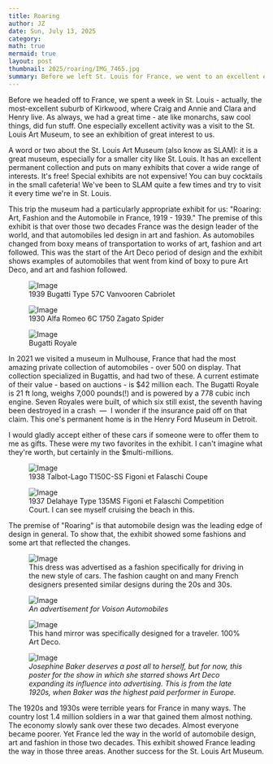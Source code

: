 ```yaml
---
title: Roaring
author: JZ
date: Sun, July 13, 2025
category: 
math: true
mermaid: true
layout: post
thumbnail: 2025/roaring/IMG_7465.jpg
summary: Before we left St. Louis for France, we went to an excellent exhibition at the St. Louis Art Museum, about automobiles, art and fashion in France from 1919 to 1939. The exhibition really got us in the mood for France. Take a look.
---  
```

Before we headed off to France, we spent a week in St. Louis - actually, the most-excellent suburb of Kirkwood, where Craig and Annie and Clara and Henry live. As always, we had a great time - ate like monarchs, saw cool things, did fun stuff. One especially excellent activity was a visit to the St. Louis Art Museum, to see an exhibition of great interest to us.

A word or two about the St. Louis Art Museum (also know as SLAM): it is a great museum, especially for a smaller city like St. Louis. It has an excellent permanent collection and puts on many exhibits that cover a wide range of interests. It's free! Special exhibits are not expensive! You can buy cocktails in the small cafeteria! We've been to SLAM quite a few times and try to visit it every time we're in St. Louis.

This trip the museum had a particularly appropriate exhibit for us: "Roaring: Art, Fashion and the Automobile in France, 1919 - 1939." The premise of this exhibit is that over those two decades France was the design leader of the world, and that automobiles led design in art and fashion. As automobiles changed from boxy means of transportation to works of art, fashion and art followed. This was the start of the Art Deco period of design and the exhibit shows examples of automobiles that went from kind of boxy to pure Art Deco, and art and fashion followed.


<figure>
	<img class='landscape' src="{{ "2025/roaring/DSC05661.jpg" | prepend: site.imageurl | prepend: site.baseurl  }}" alt="Image" />
	<figcaption class='wide'>1939 Bugatti Type 57C Vanvooren Cabriolet</figcaption>
</figure>
<figure>
	<img class='landscape' src="{{ "2025/roaring/DSC05674.jpg" | prepend: site.imageurl | prepend: site.baseurl  }}" alt="Image" />
	<figcaption class='wide'>1930 Alfa Romeo 6C 1750 Zagato Spider</figcaption>
</figure>
<figure>
	<img class='landscape' src="{{ "2025/roaring/DSC05692.jpg" | prepend: site.imageurl | prepend: site.baseurl  }}" alt="Image" />
	<figcaption class='wide'>Bugatti Royale</figcaption>
</figure>
In 2021 we visited a museum in Mulhouse, France that had the most amazing private collection of automobiles - over 500 on display. That collection specialized in Bugattis, and had two of these. A current estimate of their value - based on auctions - is $42 million each. The Bugatti Royale is 21 ft long, weighs 7,000 pounds(!) and is powered by a 778 cubic inch engine. Seven Royales were built, of which six still exist, the seventh having been destroyed in a crash &nbsp;&mdash;&nbsp; I wonder if the insurance paid off on that claim. This one's permanent home is in the Henry Ford Museum in Detroit.

I would gladly accept either of these cars if someone were to offer them to me as gifts. These were my two favorites in the exhibit. I can't imagine what they're worth, but certainly in the $multi-millions.
<figure>
	<img class='landscape' src="{{ "2025/roaring/IMG_7465.jpg" | prepend: site.imageurl | prepend: site.baseurl  }}" alt="Image" />
	<figcaption class='wide'>1938 Talbot-Lago T150C-SS Figoni et Falaschi Coupe</figcaption>
</figure>
<figure>
	<img class='landscape' src="{{ "2025/roaring/roaring1.png" | prepend: site.imageurl | prepend: site.baseurl  }}" alt="Image" />
	<figcaption class='wide'>1937 Delahaye Type 135MS Figoni et Falaschi Competition Court. I can see myself cruising the beach in this.</figcaption>
</figure>
The premise of "Roaring" is that automobile design was the leading edge of design in general. To show that, the exhibit showed some fashions and some art that reflected the changes.
<figure>
	<img class='portrait' src="{{ "2025/roaring/DSC05706.jpg" | prepend: site.imageurl | prepend: site.baseurl  }}" alt="Image" />
	<figcaption class='wide'>This dress was advertised as a fashion specifically for driving in the new style of cars. The fashion caught on and many French designers presented similar designs during the 20s and 30s.</figcaption>
</figure>
<figure >
	<img class='portrait' src="{{ "2025/roaring/DSC05689.jpg" | prepend: site.imageurl | prepend: site.baseurl  }}" alt="Image" />
	<figcaption class='center'><em>An advertisement for Voison Automobiles</em></figcaption>
</figure>
<figure>
	<img class='landscape' src="{{ "2025/roaring/DSC05699.jpg" | prepend: site.imageurl | prepend: site.baseurl  }}" alt="Image" />
	<figcaption class='wide'>This hand mirror was specifically designed for a traveler. 100% Art Deco.</figcaption>
</figure>
<figure >
	<img class='portrait' src="{{ "2025/roaring/DSC05714.jpg" | prepend: site.imageurl | prepend: site.baseurl  }}" alt="Image" />
	<figcaption class='wide'><em>Josephine Baker deserves a post all to herself, but for now, this poster for the show in which she starred shows Art Deco expanding its influence into advertising. This is from the late 1920s, when Baker was the highest paid performer in Europe.</em></figcaption>
</figure>

The 1920s and 1930s were terrible years for France in many ways. The country lost 1.4 million soldiers in a war that gained them almost nothing. The economy slowly sank over these two decades. Almost everyone became poorer. Yet France led the way in the world of automobile design, art and fashion in those two decades. This exhibit showed France leading the way in those three areas. Another success for the St. Louis Art Museum.